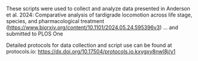 These scripts were used to collect and analyze data presented in Anderson et al. 2024: 
Comparative analysis of tardigrade locomotion across life stage, species, and pharmacological treatment
(https://www.biorxiv.org/content/10.1101/2024.05.24.595396v3)
... and submitted to PLOS One

Detailed protocols for data collection and script use can be found at protocols.io:
https://dx.doi.org/10.17504/protocols.io.kxygxy8nwl8j/v1

